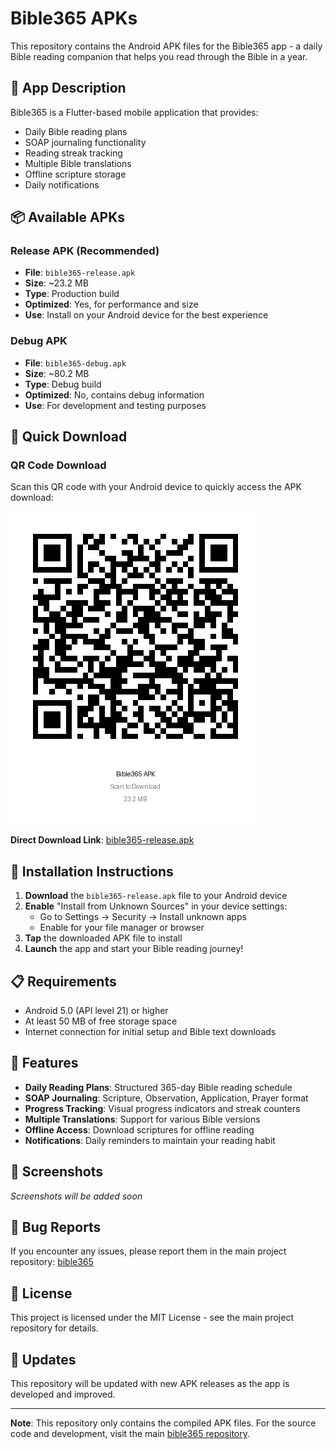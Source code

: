 # Bible365 APKs

This repository contains the Android APK files for the Bible365 app - a daily Bible reading companion that helps you read through the Bible in a year.

## 📱 App Description

Bible365 is a Flutter-based mobile application that provides:
- Daily Bible reading plans
- SOAP journaling functionality
- Reading streak tracking
- Multiple Bible translations
- Offline scripture storage
- Daily notifications

## 📦 Available APKs

### Release APK (Recommended)
- **File**: `bible365-release.apk`
- **Size**: ~23.2 MB
- **Type**: Production build
- **Optimized**: Yes, for performance and size
- **Use**: Install on your Android device for the best experience

### Debug APK
- **File**: `bible365-debug.apk`
- **Size**: ~80.2 MB
- **Type**: Debug build
- **Optimized**: No, contains debug information
- **Use**: For development and testing purposes

## 📱 Quick Download

### QR Code Download
Scan this QR code with your Android device to quickly access the APK download:

![Bible365 APK QR Code](bible365-apk-qr-with-text.png)

**Direct Download Link**: [bible365-release.apk](https://github.com/vincenthanjs/bible365-apks/blob/main/bible365-release.apk)

## 🚀 Installation Instructions

1. **Download** the `bible365-release.apk` file to your Android device
2. **Enable** "Install from Unknown Sources" in your device settings:
   - Go to Settings → Security → Install unknown apps
   - Enable for your file manager or browser
3. **Tap** the downloaded APK file to install
4. **Launch** the app and start your Bible reading journey!

## 📋 Requirements

- Android 5.0 (API level 21) or higher
- At least 50 MB of free storage space
- Internet connection for initial setup and Bible text downloads

## 🔧 Features

- **Daily Reading Plans**: Structured 365-day Bible reading schedule
- **SOAP Journaling**: Scripture, Observation, Application, Prayer format
- **Progress Tracking**: Visual progress indicators and streak counters
- **Multiple Translations**: Support for various Bible versions
- **Offline Access**: Download scriptures for offline reading
- **Notifications**: Daily reminders to maintain your reading habit

## 📱 Screenshots

*Screenshots will be added soon*

## 🐛 Bug Reports

If you encounter any issues, please report them in the main project repository: [bible365](https://github.com/vincenthanjs/bible365)

## 📄 License

This project is licensed under the MIT License - see the main project repository for details.

## 🔄 Updates

This repository will be updated with new APK releases as the app is developed and improved.

---

**Note**: This repository only contains the compiled APK files. For the source code and development, visit the main [bible365 repository](https://github.com/vincenthanjs/bible365).
